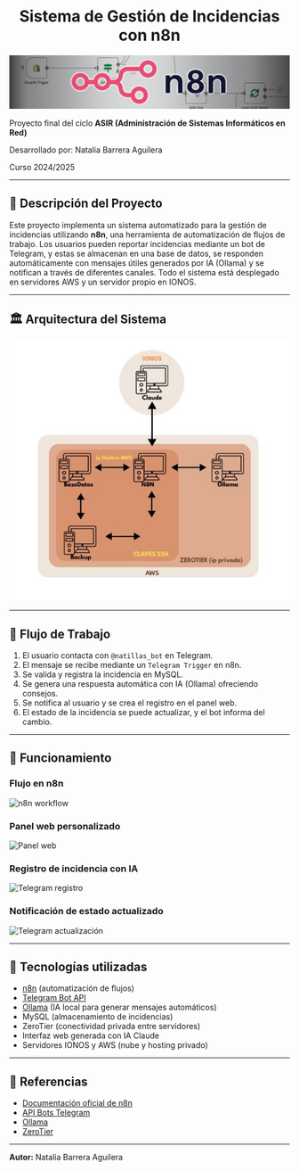 <div align="center">
  <h1>Sistema de Gestión de Incidencias con n8n</h1>
</div>

<p align="center">
  <img src="img/n8n.jpg" alt="n8n" />
</p>


Proyecto final del ciclo **ASIR (Administración de Sistemas Informáticos en Red)**

Desarrollado por: Natalia Barrera Aguilera

Curso 2024/2025


---

## 📁 Descripción del Proyecto

Este proyecto implementa un sistema automatizado para la gestión de incidencias utilizando **n8n**, una herramienta de automatización de flujos de trabajo. Los usuarios pueden reportar incidencias mediante un bot de Telegram, y estas se almacenan en una base de datos, se responden automáticamente con mensajes útiles generados por IA (Ollama) y se notifican a través de diferentes canales. Todo el sistema está desplegado en servidores AWS y un servidor propio en IONOS.

---

## 🏛️ Arquitectura del Sistema

<p align="center">
  <img src="img/esquemaRed.jpg" alt="Esquema de red">
</p>


---

## 📅 Flujo de Trabajo

1. El usuario contacta con `@natillas_bot` en Telegram.
2. El mensaje se recibe mediante un `Telegram Trigger` en n8n.
3. Se valida y registra la incidencia en MySQL.
4. Se genera una respuesta automática con IA (Ollama) ofreciendo consejos.
5. Se notifica al usuario y se crea el registro en el panel web.
6. El estado de la incidencia se puede actualizar, y el bot informa del cambio.

---

## 📄 Funcionamiento

### Flujo en n8n

![n8n workflow](docs/n8n_workflow.png)

### Panel web personalizado

![Panel web](docs/interfaz.png)

### Registro de incidencia con IA

![Telegram registro](docs/registro_incidencia.jpeg)

### Notificación de estado actualizado

![Telegram actualización](docs/estado_actualizado.jpeg)

---
## 🔧 Tecnologías utilizadas

* [n8n](https://n8n.io/) (automatización de flujos)
* [Telegram Bot API](https://core.telegram.org/bots)
* [Ollama](https://ollama.com/) (IA local para generar mensajes automáticos)
* MySQL (almacenamiento de incidencias)
* ZeroTier (conectividad privada entre servidores)
* Interfaz web generada con IA Claude
* Servidores IONOS y AWS (nube y hosting privado)

---


## 📖 Referencias

* [Documentación oficial de n8n](https://docs.n8n.io/)
* [API Bots Telegram](https://core.telegram.org/bots/api)
* [Ollama](https://ollama.com/)
* [ZeroTier](https://www.zerotier.com/)

---

**Autor:** Natalia Barrera Aguilera

